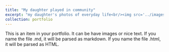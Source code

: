 ```yaml
---
title: "My daughter played in community"
excerpt: "my daughter's photos of everyday life<br/><img src='../images/huihui01.png'>"
collection: portfolio
---
```


This is an item in your portfolio. It can be have images or nice text. If you name the file .md, it will be parsed as markdown. If you name the file .html, it will be parsed as HTML. 
